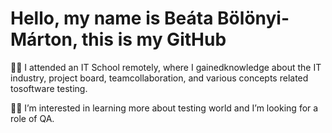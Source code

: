 # Hello, my name is Beáta Bölönyi-Márton, this is my GitHub

:woman_student: I attended an IT School remotely, where I gainedknowledge about the IT industry, project board, teamcollaboration, and various concepts related tosoftware testing.

:woman_technologist: I’m interested in learning more about testing world and I’m looking for a role of QA.
